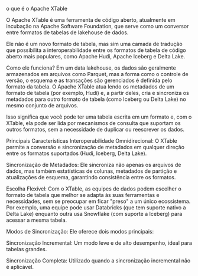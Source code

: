 o que é o Apache XTable


O Apache XTable é uma ferramenta de código aberto, atualmente em incubação na Apache Software Foundation, que serve como um conversor entre formatos de tabelas de lakehouse de dados.

Ele não é um novo formato de tabela, mas sim uma camada de tradução que possibilita a interoperabilidade entre os formatos de tabela de código aberto mais populares, como Apache Hudi, Apache Iceberg e Delta Lake.

Como ele funciona?
Em um data lakehouse, os dados são geralmente armazenados em arquivos como Parquet, mas a forma como o controle de versão, o esquema e as transações são gerenciados é definida pelo formato da tabela. O Apache XTable atua lendo os metadados de um formato de tabela (por exemplo, Hudi) e, a partir deles, cria e sincroniza os metadados para outro formato de tabela (como Iceberg ou Delta Lake) no mesmo conjunto de arquivos.

Isso significa que você pode ter uma tabela escrita em um formato e, com o XTable, ela pode ser lida por mecanismos de consulta que suportam os outros formatos, sem a necessidade de duplicar ou reescrever os dados.

Principais Características
Interoperabilidade Omnidirecional: O XTable permite a conversão e sincronização de metadados em qualquer direção entre os formatos suportados (Hudi, Iceberg, Delta Lake).

Sincronização de Metadados: Ele sincroniza não apenas os arquivos de dados, mas também estatísticas de colunas, metadados de partição e atualizações de esquema, garantindo consistência entre os formatos.

Escolha Flexível: Com o XTable, as equipes de dados podem escolher o formato de tabela que melhor se adapta às suas ferramentas e necessidades, sem se preocupar em ficar "preso" a um único ecossistema. Por exemplo, uma equipe pode usar Databricks (que tem suporte nativo a Delta Lake) enquanto outra usa Snowflake (com suporte a Iceberg) para acessar a mesma tabela.

Modos de Sincronização: Ele oferece dois modos principais:

Sincronização Incremental: Um modo leve e de alto desempenho, ideal para tabelas grandes.

Sincronização Completa: Utilizado quando a sincronização incremental não é aplicável.
